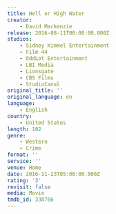 ```yaml
---
title: Hell or High Water
creator:
    - David Mackenzie
release: 2016-08-11T00:00:00.000Z
studios:
    - Sidney Kimmel Entertainment
    - Film 44
    - OddLot Entertainment
    - LBI Media
    - Lionsgate
    - CBS Films
    - StudioCanal
original_title: ''
original_language: en
language:
    - English
country:
    - United States
length: 102
genre:
    - Western
    - Crime
format: ''
service: ''
venue: Home
date: 2016-11-23T05:00:00.000Z
rating: '3'
revisit: false
media: Movie
tmdb_id: 338766
---
```



